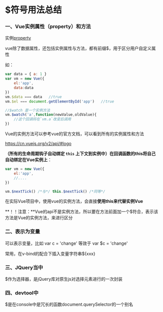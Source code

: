 # $符号用法总结

### 一、Vue**实例**属性（property）和方法

实例[property](https://cn.vuejs.org/v2/api/#%E5%AE%9E%E4%BE%8B-property)

vue除了数据属性，还包括实例属性与方法，都有前缀$，用于区分用户自定义属性

如：

```js
var data = { a: 1 }
var vm = new Vue({
    el:'app',
    data:data
})
vm.$data === data 	//true
vm.$el === document.getElementById('app')	//true

//$watch 是一个实例方法
vm.$watch('a',function(newValue,oldValue){
    //这个回调将在`vm.a`改变后调用
})
```

Vue的实例方法可以参考vue的官方文档，可以看到所有的实例属性和方法

https://cn.vuejs.org/v2/api/#logo

**（所有的生命周期钩子自动绑定 `this` 上下文到实例中）在回调函数的this将自己自动绑定在Vue实例上**：

```js
var vm = new Vue({
    el:'app',
    //....
})

vm.$nextTick() /*与*/ this.$nextTick() /*同等*/
```

在实际Vue项目中，使用vue的实例方法，会直接**使用this来代替实例Vue**

**！！注意：**Vue的api不是实例方法，所以要在方法前面加一个$符合，表示该方法是Vue的实例方法，来进行区分

### 二、表示为变量

可以表示变量，比如 var c = 'change'  等效于  var $c = 'change'

常用，在v-bind的配合下插入变量字符串${xxx}

### 三、JQuery当中

$作为选择器，是jQuery库对原生js对选择元素进行的一次封装

### 四、devtool中

$是在console中是冗长的函数document.querySelector的一个别名